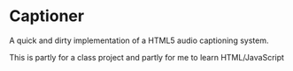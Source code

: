 Captioner
=========

A quick and dirty implementation of a HTML5 audio captioning system.

This is partly for a class project and partly for me to learn HTML/JavaScript
